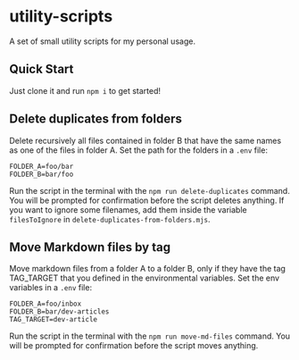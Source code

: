 # utility-scripts

A set of small utility scripts for my personal usage.

## Quick Start

Just clone it and run `npm i` to get started!

## Delete duplicates from folders

Delete recursively all files contained in folder B that have the same names as one of the files in folder A.
Set the path for the folders in a `.env` file:

```
FOLDER_A=foo/bar
FOLDER_B=bar/foo
```

Run the script in the terminal with the `npm run delete-duplicates` command. You will be prompted for confirmation before the script deletes anything. If you want to ignore some filenames, add them inside the variable `filesToIgnore` in `delete-duplicates-from-folders.mjs`.

## Move Markdown files by tag

Move markdown files from a folder A to a folder B, only if they have the tag TAG_TARGET that you defined in the environmental variables.
Set the env variables in a `.env` file:

```
FOLDER_A=foo/inbox
FOLDER_B=bar/dev-articles
TAG_TARGET=dev-article
```

Run the script in the terminal with the `npm run move-md-files` command. You will be prompted for confirmation before the script moves anything.